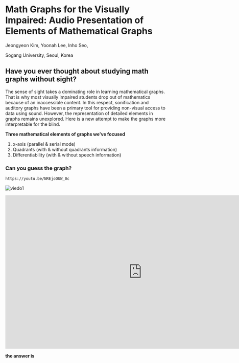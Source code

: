 # **Math Graphs for the Visually Impaired: Audio Presentation of Elements of Mathematical Graphs**
Jeongyeon Kim, Yoonah Lee, Inho Seo,

Sogang University, Seoul, Korea

## Have you ever thought about studying math graphs without sight?
 
The sense of sight takes a dominating role in learning mathematical graphs. That is why most visually impaired students drop out of mathematics because of an inaccessible content. In this respect, sonification and auditory graphs have been a primary tool for providing non-visual access to data using sound. However, the representation of detailed elements in graphs remains unexplored. Here is a new attempt to make the graphs more interpretable for the blind.




**Three mathematical elements of graphs we’ve focused**
1. x-axis (parallel & serial mode)
2. Quadrants (with & without quadrants information)
3. Differentiability (with & without speech information)




### Can you guess the graph?

```player
https://youtu.be/NREjoOUW_0c
```

![viedo1](https://youtu.be/NREjoOUW_0c)


<iframe width="854" height="480" src="https://youtu.be/NREjoOUW_0c" frameborder="0" allowfullscreen></iframe>


**the answer is**

